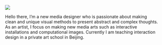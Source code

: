 <img src="https://phils.design/github/github_profile.jpg">

Hello there, I’m a new media designer who is passionate about making clean and unique visual methods to present abstract and complex thoughts. As an artist, I focus on making new media arts such as interactive installations and computational images. Currently I am teaching interaction design in a private art school in Beijing.

<!--
**philanri/philanri** is a ✨ _special_ ✨ repository because its `README.md` (this file) appears on your GitHub profile.

Here are some ideas to get you started:

- 🔭 I’m currently working on ...
- 🌱 I’m currently learning ...
- 👯 I’m looking to collaborate on ...
- 🤔 I’m looking for help with ...
- 💬 Ask me about ...
- 📫 How to reach me: ...
- 😄 Pronouns: ...
- ⚡ Fun fact: ...
-->
